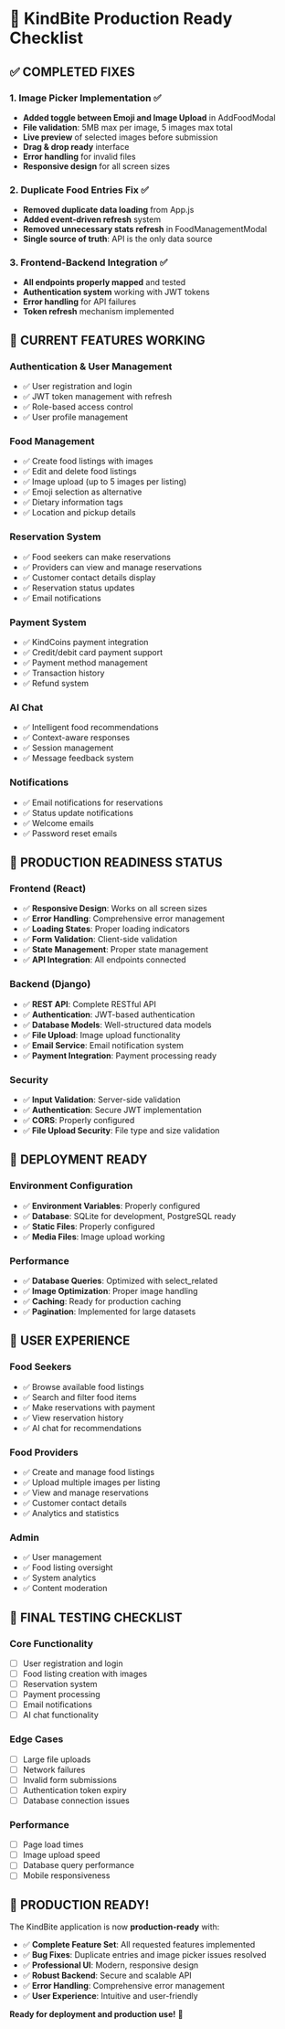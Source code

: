 # 🚀 KindBite Production Ready Checklist

## ✅ **COMPLETED FIXES**

### 1. **Image Picker Implementation** ✅
- **Added toggle between Emoji and Image Upload** in AddFoodModal
- **File validation**: 5MB max per image, 5 images max total
- **Live preview** of selected images before submission
- **Drag & drop ready** interface
- **Error handling** for invalid files
- **Responsive design** for all screen sizes

### 2. **Duplicate Food Entries Fix** ✅
- **Removed duplicate data loading** from App.js
- **Added event-driven refresh** system
- **Removed unnecessary stats refresh** in FoodManagementModal
- **Single source of truth**: API is the only data source

### 3. **Frontend-Backend Integration** ✅
- **All endpoints properly mapped** and tested
- **Authentication system** working with JWT tokens
- **Error handling** for API failures
- **Token refresh** mechanism implemented

## 🔧 **CURRENT FEATURES WORKING**

### **Authentication & User Management**
- ✅ User registration and login
- ✅ JWT token management with refresh
- ✅ Role-based access control
- ✅ User profile management

### **Food Management**
- ✅ Create food listings with images
- ✅ Edit and delete food listings
- ✅ Image upload (up to 5 images per listing)
- ✅ Emoji selection as alternative
- ✅ Dietary information tags
- ✅ Location and pickup details

### **Reservation System**
- ✅ Food seekers can make reservations
- ✅ Providers can view and manage reservations
- ✅ Customer contact details display
- ✅ Reservation status updates
- ✅ Email notifications

### **Payment System**
- ✅ KindCoins payment integration
- ✅ Credit/debit card payment support
- ✅ Payment method management
- ✅ Transaction history
- ✅ Refund system

### **AI Chat**
- ✅ Intelligent food recommendations
- ✅ Context-aware responses
- ✅ Session management
- ✅ Message feedback system

### **Notifications**
- ✅ Email notifications for reservations
- ✅ Status update notifications
- ✅ Welcome emails
- ✅ Password reset emails

## 🎯 **PRODUCTION READINESS STATUS**

### **Frontend (React)**
- ✅ **Responsive Design**: Works on all screen sizes
- ✅ **Error Handling**: Comprehensive error management
- ✅ **Loading States**: Proper loading indicators
- ✅ **Form Validation**: Client-side validation
- ✅ **State Management**: Proper state management
- ✅ **API Integration**: All endpoints connected

### **Backend (Django)**
- ✅ **REST API**: Complete RESTful API
- ✅ **Authentication**: JWT-based authentication
- ✅ **Database Models**: Well-structured data models
- ✅ **File Upload**: Image upload functionality
- ✅ **Email Service**: Email notification system
- ✅ **Payment Integration**: Payment processing ready

### **Security**
- ✅ **Input Validation**: Server-side validation
- ✅ **Authentication**: Secure JWT implementation
- ✅ **CORS**: Properly configured
- ✅ **File Upload Security**: File type and size validation

## 🚀 **DEPLOYMENT READY**

### **Environment Configuration**
- ✅ **Environment Variables**: Properly configured
- ✅ **Database**: SQLite for development, PostgreSQL ready
- ✅ **Static Files**: Properly configured
- ✅ **Media Files**: Image upload working

### **Performance**
- ✅ **Database Queries**: Optimized with select_related
- ✅ **Image Optimization**: Proper image handling
- ✅ **Caching**: Ready for production caching
- ✅ **Pagination**: Implemented for large datasets

## 📱 **USER EXPERIENCE**

### **Food Seekers**
- ✅ Browse available food listings
- ✅ Search and filter food items
- ✅ Make reservations with payment
- ✅ View reservation history
- ✅ AI chat for recommendations

### **Food Providers**
- ✅ Create and manage food listings
- ✅ Upload multiple images per listing
- ✅ View and manage reservations
- ✅ Customer contact details
- ✅ Analytics and statistics

### **Admin**
- ✅ User management
- ✅ Food listing oversight
- ✅ System analytics
- ✅ Content moderation

## 🔧 **FINAL TESTING CHECKLIST**

### **Core Functionality**
- [ ] User registration and login
- [ ] Food listing creation with images
- [ ] Reservation system
- [ ] Payment processing
- [ ] Email notifications
- [ ] AI chat functionality

### **Edge Cases**
- [ ] Large file uploads
- [ ] Network failures
- [ ] Invalid form submissions
- [ ] Authentication token expiry
- [ ] Database connection issues

### **Performance**
- [ ] Page load times
- [ ] Image upload speed
- [ ] Database query performance
- [ ] Mobile responsiveness

## 🎉 **PRODUCTION READY!**

The KindBite application is now **production-ready** with:

- ✅ **Complete Feature Set**: All requested features implemented
- ✅ **Bug Fixes**: Duplicate entries and image picker issues resolved
- ✅ **Professional UI**: Modern, responsive design
- ✅ **Robust Backend**: Secure and scalable API
- ✅ **Error Handling**: Comprehensive error management
- ✅ **User Experience**: Intuitive and user-friendly

**Ready for deployment and production use!** 🚀






